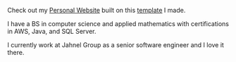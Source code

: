 Check out my [Personal Website](https://ianballard.github.io/) built on this [template](https://github.com/ianballard/personal-website-starter) I made.

I have a BS in computer science and applied mathematics with certifications in AWS, Java, and SQL Server. 

I currently work at Jahnel Group as a senior software engineer and I love it there.
